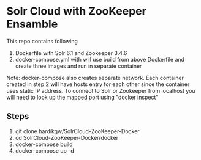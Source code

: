 # Solr Cloud with ZooKeeper Ensamble
This repo contains following

1. Dockerfile with Solr 6.1 and Zookeeper 3.4.6
2. docker-compose.yml with will use build from above Dockerfile and create three images and run in separate container

Note: docker-compose also creates separate network. Each container created in step 2 will have hosts entry for each other since the container uses static IP address. To connect to Solr or Zookeeper from localhost you will need to look up the mapped port using "docker inspect"

## Steps

1. git clone hardikgw/SolrCloud-ZooKeeper-Docker 
2. cd SolrCloud-ZooKeeper-Docker/docker
3. docker-compose build
4. docker-compose up -d
